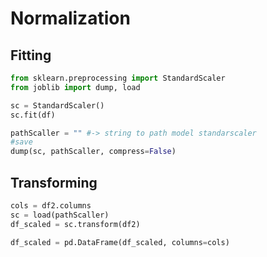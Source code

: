 # Normalization

## Fitting

```py
from sklearn.preprocessing import StandardScaler
from joblib import dump, load

sc = StandardScaler()
sc.fit(df)

pathScaller = "" #-> string to path model standarscaler
#save
dump(sc, pathScaller, compress=False)
```

## Transforming

```py
cols = df2.columns
sc = load(pathScaller)
df_scaled = sc.transform(df2)

df_scaled = pd.DataFrame(df_scaled, columns=cols)
```
